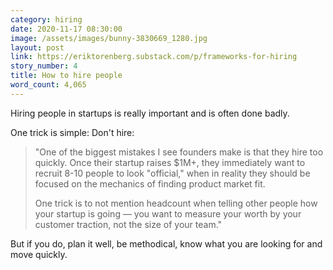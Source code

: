 ```yaml
---
category: hiring
date: 2020-11-17 08:30:00
image: /assets/images/bunny-3830669_1280.jpg
layout: post
link: https://eriktorenberg.substack.com/p/frameworks-for-hiring
story_number: 4
title: How to hire people
word_count: 4,065
---
```


Hiring people in startups is really important and is often done badly.

One trick is simple: Don't hire:

> "One of the biggest mistakes I see founders make is that they hire too quickly. Once their startup raises $1M+, they immediately want to recruit 8-10 people to look "official," when in reality they should be focused on the mechanics of finding product market fit.
>
> One trick is to not mention headcount when telling other people how your startup is going — you want to measure your worth by your customer traction, not the size of your team."

But if you do, plan it well, be methodical, know what you are looking for and move quickly.

